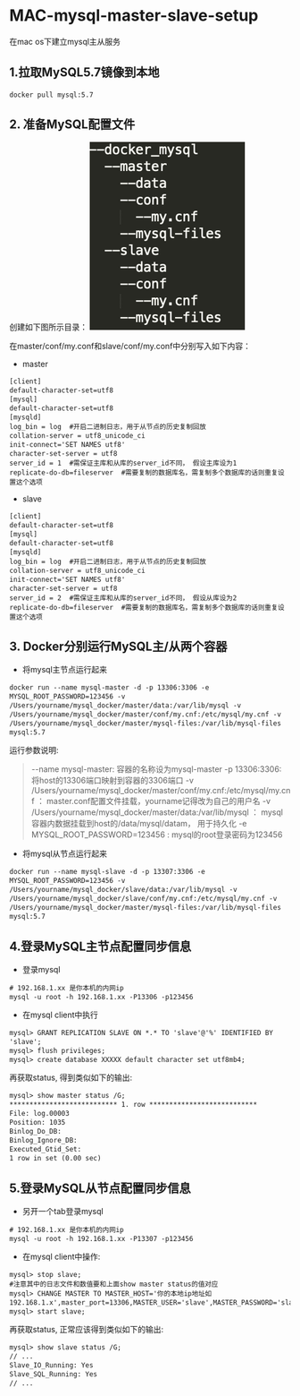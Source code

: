 # MAC-mysql-master-slave-setup
在mac os下建立mysql主从服务

## 1.拉取MySQL5.7镜像到本地

```
docker pull mysql:5.7
```

## 2. 准备MySQL配置文件

创建如下图所示目录：
![avatar](./目录结构.png)

在master/conf/my.conf和slave/conf/my.conf中分别写入如下内容：

- master

```
[client]
default-character-set=utf8
[mysql]
default-character-set=utf8
[mysqld]
log_bin = log  #开启二进制日志，用于从节点的历史复制回放
collation-server = utf8_unicode_ci
init-connect='SET NAMES utf8'
character-set-server = utf8
server_id = 1  #需保证主库和从库的server_id不同， 假设主库设为1
replicate-do-db=fileserver  #需要复制的数据库名，需复制多个数据库的话则重复设置这个选项
```

- slave

```
[client]
default-character-set=utf8
[mysql]
default-character-set=utf8
[mysqld]
log_bin = log  #开启二进制日志，用于从节点的历史复制回放
collation-server = utf8_unicode_ci
init-connect='SET NAMES utf8'
character-set-server = utf8
server_id = 2  #需保证主库和从库的server_id不同， 假设从库设为2
replicate-do-db=fileserver  #需要复制的数据库名，需复制多个数据库的话则重复设置这个选项
```
## 3. Docker分别运行MySQL主/从两个容器

- 将mysql主节点运行起来
```
docker run --name mysql-master -d -p 13306:3306 -e MYSQL_ROOT_PASSWORD=123456 -v /Users/yourname/mysql_docker/master/data:/var/lib/mysql -v /Users/yourname/mysql_docker/master/conf/my.cnf:/etc/mysql/my.cnf -v /Users/yourname/mysql_docker/master/mysql-files:/var/lib/mysql-files mysql:5.7
```
运行参数说明:
>--name mysql-master: 容器的名称设为mysql-master
>-p 13306:3306: 将host的13306端口映射到容器的3306端口
>-v /Users/yourname/mysql_docker/master/conf/my.cnf:/etc/mysql/my.cnf ： master.conf配置文件挂载，yourname记得改为自己的用户名
>-v /Users/yourname/mysql_docker/master/data:/var/lib/mysql ： mysql容器内数据挂载到host的/data/mysql/datam， 用于持久化
>-e MYSQL_ROOT_PASSWORD=123456 : mysql的root登录密码为123456

- 将mysql从节点运行起来
```
docker run --name mysql-slave -d -p 13307:3306 -e MYSQL_ROOT_PASSWORD=123456 -v /Users/yourname/mysql_docker/slave/data:/var/lib/mysql -v /Users/yourname/mysql_docker/slave/conf/my.cnf:/etc/mysql/my.cnf -v /Users/yourname/mysql_docker/master/mysql-files:/var/lib/mysql-files mysql:5.7
```

## 4.登录MySQL主节点配置同步信息

- 登录mysql
```
# 192.168.1.xx 是你本机的内网ip
mysql -u root -h 192.168.1.xx -P13306 -p123456
```
- 在mysql client中执行

```
mysql> GRANT REPLICATION SLAVE ON *.* TO 'slave'@'%' IDENTIFIED BY 'slave';
mysql> flush privileges;
mysql> create database XXXXX default character set utf8mb4;
```
再获取status, 得到类似如下的输出:
```
mysql> show master status /G;
*************************** 1. row ***************************
File: log.00003
Position: 1035
Binlog_Do_DB: 
Binlog_Ignore_DB: 
Executed_Gtid_Set: 
1 row in set (0.00 sec)
```
## 5.登录MySQL从节点配置同步信息

- 另开一个tab登录mysql

```
# 192.168.1.xx 是你本机的内网ip
mysql -u root -h 192.168.1.xx -P13307 -p123456
```
- 在mysql client中操作:

```
mysql> stop slave;
#注意其中的日志文件和数值要和上面show master status的值对应
mysql> CHANGE MASTER TO MASTER_HOST='你的本地ip地址如192.168.1.x',master_port=13306,MASTER_USER='slave',MASTER_PASSWORD='slave',MASTER_LOG_FILE='log.00003',MASTER_LOG_POS=1035;
mysql> start slave;
```
再获取status, 正常应该得到类似如下的输出:
```
mysql> show slave status /G;
// ...
Slave_IO_Running: Yes 
Slave_SQL_Running: Yes 
// ...
```

